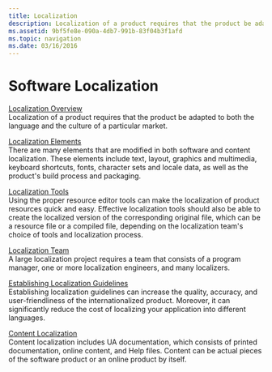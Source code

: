```yaml
---
title: Localization
description: Localization of a product requires that the product be adapted to both the language and the culture of a particular market.
ms.assetid: 9bf5fe8e-090a-4db7-991b-83f04b3f1afd
ms.topic: navigation
ms.date: 03/16/2016
---
```

# Software Localization

[Localization Overview](localization-overview.md)  
Localization of a product requires that the product be adapted to both the language and the culture of a particular market.

[Localization Elements](localization-elements.md)  
There are many elements that are modified in both software and content localization. These elements include text, layout, graphics and multimedia, keyboard shortcuts, fonts, character sets and locale data, as well as the product's build process and packaging.

[Localization Tools](localization-tools.md)  
Using the proper resource editor tools can make the localization of product resources quick and easy. Effective localization tools should also be able to create the localized version of the corresponding original file, which can be a resource file or a compiled file, depending on the localization team's choice of tools and localization process.

[Localization Team](localization-team.md)  
A large localization project requires a team that consists of a program manager, one or more localization engineers, and many localizers.

[Establishing Localization Guidelines](establishing-localization-guidelines.md)  
Establishing localization guidelines can increase the quality, accuracy, and user-friendliness of the internationalized product. Moreover, it can significantly reduce the cost of localizing your application into different languages.

[Content Localization](content-localization.md)  
Content localization includes UA documentation, which consists of printed documentation, online content, and Help files. Content can be actual pieces of the software product or an online product by itself.


